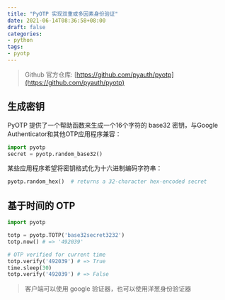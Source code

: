 ```yaml
---
title: "PyOTP 实现双重或多因素身份验证"
date: 2021-06-14T08:36:58+08:00
draft: false
categories: 
- python
tags:
- pyotp
---
```


> Github 官方仓库: [https://github.com/pyauth/pyotp](https://github.com/pyauth/pyotp)

## 生成密钥

PyOTP 提供了一个帮助函数来生成一个16个字符的 base32 密钥，与Google Authenticator和其他OTP应用程序兼容：

```python
import pyotp
secret = pyotp.random_base32()
```

某些应用程序希望将密钥格式化为十六进制编码字符串：

```python
pyotp.random_hex()  # returns a 32-character hex-encoded secret
```

## 基于时间的 OTP

```python
import pyotp

totp = pyotp.TOTP('base32secret3232')
totp.now() # => '492039'

# OTP verified for current time
totp.verify('492039') # => True
time.sleep(30)
totp.verify('492039') # => False
```

> 客户端可以使用 google 验证器，也可以使用洋葱身份验证器